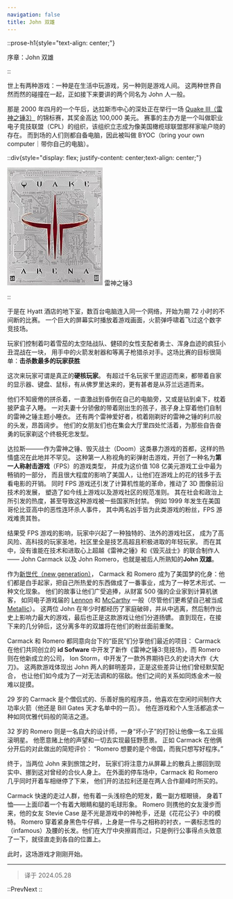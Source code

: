 ```yaml
---
navigation: false
title: John 双雄
---
```


::prose-h1{style="text-align: center;"}

序章：John 双雄

::

世上有两种游戏：一种是在生活中玩游戏，另一种则是游戏人间。
这两种世界自然而然的碰撞在一起，正如接下来要讲的两个同名为 John 人一般。

那是 2000 年四月的一个午后，达拉斯市中心的深处正在举行一场 
[Quake III（雷神之锤3）](https://zh.wikipedia.org/zh-cn/%E9%9B%B7%E7%A5%9E%E4%B9%8B%E9%94%A4III%E7%AB%9E%E6%8A%80%E5%9C%BA)
的锦标赛，其奖金高达 100,000 美元。
赛事的主办方是一个叫做职业电子竞技联盟（CPL）的组织，该组织立志成为像美国橄榄球联盟那样家喻户晓的存在。
而到场的人们则都自备电脑，因此被叫做 BYOC（bring your own computer｜带你自己的电脑）。

::div{style="display: flex; justify-content: center;text-align: center;"}

![quake3](/quake3.jpeg)
雷神之锤3

::

于是在 Hyatt 酒店的地下室，数百台电脑连入同一个网络，开始为期 72 小时的不间断的比赛。
一个巨大的屏幕实时播放着游戏画面，火箭弹呼啸着飞过这个数字竞技场。

玩家们控制着叼着雪茄的太空陆战队、健硕的女性支配者勇士、浑身血迹的疯狂小丑混战在一块，
用手中的火箭发射器和等离子枪猎杀对手。这场比赛的目标很简单：**击杀数最多的玩家获胜**

这次来玩家可谓是真正的**硬核玩家**。
有超过千名玩家千里迢迢而来，都带着自家的显示器、键盘、鼠标，有从佛罗里达来的，更有甚者是从芬兰远道而来。

他们不知疲倦的拼杀着，一直激战到昏倒在自己的电脑旁，又或是钻到桌下，枕着披萨盒子入睡。
一对夫妻十分骄傲的带着刚出生的孩子，孩子身上穿着他们自制的雷神之锤主题小睡衣。
还有两个雷神爱好者，梳着刚剃好的雷神之锤的利爪般的头发，昂首阔步。
他们的女朋友们也在集会大厅里四处忙活着，为那些自告奋勇的玩家剃这个终极死忠发型。

达拉斯———作为雷神之锤、毁灭战士（Doom）这类暴力游戏的首都，这样的热情盛况在此地并不罕见。
这种第一人称视角的彩弹射击游戏，开创了一种名为**第一人称射击游戏**（FPS）的游戏类型，
并成为这价值 108 亿美元游戏工业中最为畅销的一部分，
而且很大程度的影响了美国人，让他们在游戏上的花的钱多于去看电影的开销。
同时 FPS 游戏还引发了计算机性能的革命，推动了 3D 图像前沿技术的发展，
塑造了如今线上游戏以及游戏社区的规范准则。
其在社会和政治上所引发的热度，甚至导致这种游戏被一些国家所封禁。
例如 1999 年发生在美国哥伦比亚高中的恶性连环杀人事件，
其中两名凶手皆为此类游戏的粉丝，FPS 游戏难责其咎。

结果受 FPS 游戏的影响，玩家中兴起了一种独特的、法外的游戏社区，
成为了高风险、高科技的玩家圣地，社区里全是技艺高超且积极进取的年轻玩家。
而在其中，没有谁能在技术和进取心上超越《雷神之锤》和《毁灭战士》的联合制作人——
John Carmack 以及 John Romero，也就是被后人所熟知的**John 双雄**。

作为[新世代（new generation）](https://en.wikipedia.org/wiki/Generation_Z_in_the_United_States)，
Carmack 和 Romero 成为了美国梦的化身：他们都是白手起家，把自己所热爱的东西做成了一番事业，成为了一种艺术形式、一种文化现象。
他们的故事让他们广受追捧，从财富 500 强的企业家到计算机骇客，
如同电子游戏届的 [Lennon](https://zh.wikipedia.org/wiki/%E7%BA%A6%E7%BF%B0%C2%B7%E5%88%97%E4%BE%AC) 和 
[McCarthy](https://zh.wikipedia.org/wiki/%E4%BF%9D%E7%BD%97%C2%B7%E9%BA%A6%E5%8D%A1%E7%89%B9%E5%B0%BC)
 一般（尽管他们更希望自己被当成 [Metallic](https://baike.baidu.com/item/%E9%87%91%E5%B1%9E%E4%B9%90%E9%98%9F?fromModule=lemma_search-box)）。
 这两位 John 在年少时都经历了家庭破碎，并从中逃离，然后制作出史上影响力最大的游戏，最后也正是这款游戏让他们分道扬镳。
 直到现在，在接下来的几分钟后，这分离多年的双雄将在他们的粉丝面前重聚。

Carmack 和 Romero 都同意向台下的“臣民”们分享他们最近的项目：
Carmack 在他们共同创立的 **id Sofware** 中开发了新作《雷神之锤3:竞技场》，而 Romero 则在他新成立的公司， Ion Storm，中开发了一款外界期待已久的史诗大作《大刀》。
这两款游戏体现出 John 两人的鲜明差异，正是这些差异让他们曾经默契配合，
也让他们如今成为了一对无法调和的宿敌。他们之间的关系如同炼金术一般难以捉摸。

29 岁的 Carmack 是个僧侣式的、乐善好施的程序员，他喜欢在空闲时间制作大功率火箭（他还是 Bill Gates 天才名单中的一员）。
他在游戏和个人生活都追求一种如同优雅代码般的简洁之道。

32 岁的 Romero 则是一名自大的设计师，一身“坏小子”的打扮让他像一名工业摇滚明星。
他愿意赌上他的声望和一切去实现最狂野愿景。
正如 Carmack 在他俩分开后的对此做出的简短评价：
“Romero 想要的是个帝国，而我只想写好程序。”

终于，当两位 John 来到旅馆之时，
玩家们将注意力从屏幕上的散兵上挪回到现实中、挪到这对曾经的合伙人身上。
在外面的停车场中，Carmack 和 Romero 几乎同时开着车相继停了下来，
他们开的法拉利还是在两人合作巅峰时所买的。

Carmack 快速的走过人群，他有着一头浅棕色的短发，戴一副方框眼镜，
身着T恤——上面印着一个有着大眼睛和腿的毛球形象。
Romero 则携他的女友漫步而来，他的女友 Stevie Case 是不光是游戏中的神枪手，还是《花花公子》中的模特。
Romero 穿着紧身黑色牛仔裤，上身是一件与之相称的衬衣，一袭标志性的（infamous）及腰的长发。他们在大厅中央擦肩而过，只是例行公事得点头致意了一下，就径直走到各自的位置上。

此时，这场游戏才刚刚开始。

---

> 译于 2024.05.28

::PrevNext
::


